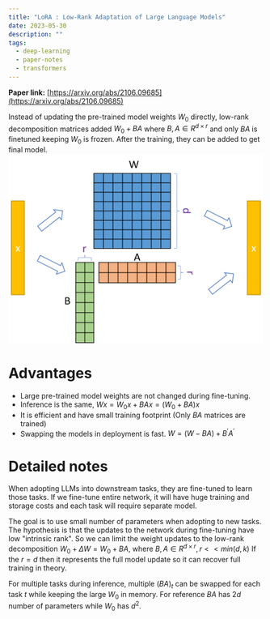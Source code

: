 ```yaml
---
title: "LoRA : Low-Rank Adaptation of Large Language Models"
date: 2023-05-30
description: ""
tags:
  - deep-learning
  - paper-notes
  - transformers
---
```


**Paper link:** [https://arxiv.org/abs/2106.09685](https://arxiv.org/abs/2106.09685)

Instead of updating the pre-trained model weights $W_0$ directly, low-rank decomposition matrices added $W_0 + BA$ where $B,A \in R^{d \times r}$  and only $BA$ is finetuned keeping $W_0$ is frozen. After the training, they can be added to get final model.
![LoRa diagram](lora.png)
# Advantages
- Large pre-trained model weights are not changed during fine-tuning. 
- Inference is the same, $Wx = W_0x + BAx = (W_0+BA)x$
- It is efficient and have small training footprint (Only $BA$ matrices are trained)
- Swapping the models in deployment is fast. $W = (W - BA) + B^\prime A^\prime$

# Detailed notes
When adopting LLMs into downstream tasks, they are fine-tuned to learn those tasks. If we fine-tune entire network, it will have huge training and storage costs and each task will require separate model.

The goal is to use small number of parameters when adopting to new tasks. The hypothesis is that the updates to the network during fine-tuning have low "intrinsic rank". So we can limit the weight updates to the low-rank decomposition $W_0 + \Delta W = W_0 + BA$, where $B, A \in R^{d\times r}, r<<min(d,k)$ 
If the $r=d$ then it represents the full model update so it can recover full training in theory.

For multiple tasks during inference, multiple $(BA)_t$ can be swapped for each task $t$ while keeping the large $W_0$ in memory. For reference $BA$ has $2d$ number of parameters while $W_0$ has $d^2$. 